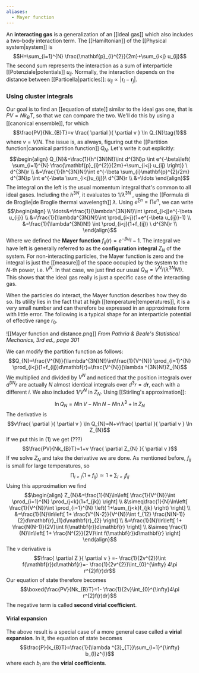 ```yaml
---
aliases:
  - Mayer function
---
```

An **interacting gas** is a generalization of an [[ideal gas]] which also includes a two-body interaction term. The [[Hamiltonian]] of the [[Physical system|system]] is
$$H=\sum_{i=1}^{N} \frac{\mathbf{p}_{i}^{2}}{2m}+\sum_{i<j} u_{ij}$$
The second sum represents the interaction as a sum of interparticle [[Potenziale|potentials]] $u_{ij}$. Normally, the interaction depends on the distance between [[Particella|particles]]: $u_{ij}\propto |\mathbf{r}_{i}-\mathbf{r}_{j}|$.
### Using cluster integrals
Our goal is to find an [[equation of state]] similar to the ideal gas one, that is $PV=Nk_{B}T$, so that we can compare the two. We'll do this by using a [[canonical ensemble]], for which
$$\frac{PV}{Nk_{B}T}=v \frac{ \partial  }{ \partial v } \ln Q_{N}\tag{1}$$
where $v=V/N$. The issue is, as always, figuring out the [[Partition function|canonical partition function]] $Q_{N}$. Let's write it out explicitly:
$$\begin{align}
Q_{N}&=\frac{1}{h^{3N}N!}\int d^{3N}p \int e^{-\beta\left( \sum_{i=1}^{N} \frac{\mathbf{p}_{i}^{2}}{2m}+\sum_{i<j} u_{ij} \right)} \ d^{3N}r \\
&=\frac{1}{h^{3N}N!}\int e^{-\beta \sum_{i}\mathbf{p}^{2}/2m} d^{3N}p \int  e^{-\beta \sum_{i<j}u_{ij}}\ d^{3N}r \\
&=\ldots
\end{align}$$
The integral on the left is the usual momentum integral that's common to all ideal gases. Including the $h^{3N}$, it evaluates to $1/\lambda ^{3N}$ , using the [[Formula di de Broglie|de Broglie thermal wavelength]] $\lambda$. Using $e^{\sum n}=\prod e^{n}$, we can write
$$\begin{align} \\
\ldots&=\frac{1}{\lambda^{3N}N!}\int \prod_{i<j}e^{-\beta u_{ij}} \\
&=\frac{1}{\lambda^{3N}N!}\int \prod_{i<j}(1+e^{-\beta u_{ij}}-1) \\
&=\frac{1}{\lambda^{3N}N!} \int \prod_{i<j}(1+f_{ij}) \ d^{3N}r \\
\end{align}$$
Where we defined the **Mayer function** $f_{ij}(r)=e^{-\beta u_{ij}}-1$. The integral we have left is generally referred to as the **configuration integral** $Z_{N}$ of the system. For non-interacting particles, the Mayer function is zero and the integral is just the [[measure]] of the space occupied by the system to the $N$-th power, i.e. $V^{N}$. In that case, we just find our usual $Q_{N}=V^{N}/(\lambda ^{3N}N!)$. This shows that the ideal gas really is just a specific case of the interacting gas.

When the particles do interact, the Mayer function describes how they do so. Its utility lies in the fact that at high [[temperature|temperatures]], it is a very small number and can therefore be expressed in an approximate form with little error. The following is a typical shape for an interparticle potential of effective range $r_{0}$.

![[Mayer function and distance.png]]
*From Pathria & Beale's Statistical Mechanics, 3rd ed., page 301*

We can modify the partition function as follows:
$$Q_{N}=\frac{V^{N}}{\lambda^{3N}N!}\int\frac{1}{V^{N}} \prod_{i=1}^{N} \prod_{i<j}(1+f_{ij})d\mathbf{r}=\frac{V^{N}}{\lambda ^{3N}N!}Z_{N}$$
We multiplied and divided by $V^{N}$ and noticed that the position integrals over $d^{3N}r$ are actually $N$ almost identical integrals over $d^{3}r=d\mathbf{r}$, each with a different $i$. We also included $1/V^{N}$ in $Z_{N}$. Using [[Stirling's approximation]]:
$$\ln Q_{N}=N\ln V-N\ln N-N\ln \lambda ^{3}+\ln Z_{N}$$
The derivative is
$$v\frac{ \partial  }{ \partial v } \ln Q_{N}=N+v\frac{ \partial  }{ \partial v } \ln Z_{N}$$
If we put this in $(1)$ we get (???)
$$\frac{PV}{Nk_{B}T}=1+v \frac{ \partial Z_{N} }{ \partial v }$$
If we solve $Z_{N}$ and take the derivative we are done. As mentioned before, $f_{ij}$ is small for large temperatures, so
$$\prod_{i<j}(1+f_{ij})\simeq 1+\sum_{i<j}f_{ij}$$
Using this approximation we find
$$\begin{align}
Z_{N}&=\frac{1}{N}\ln\left[ \frac{1}{V^{N}}\int \prod_{i=1}^{N} \prod_{j<k}(1+f_{jk}) \right] \\
&\simeq\frac{1}{N}\ln\left[ \frac{1}{V^{N}}\int \prod_{i=1}^{N} \left( 1+\sum_{j<k}f_{jk} \right) \right] \\
&=\frac{1}{N}\ln\left[ 1+ \frac{V^{N-2}}{V^{N}}\int f_{12} \frac{N(N-1)}{2}d\mathbf{r}_{1}d\mathbf{r}_{2} \right] \\
&=\frac{1}{N}\ln\left[ 1+ \frac{N(N-1)}{2V}\int f(\mathbf{r})d\mathbf{r} \right] \\
&\simeq \frac{1}{N}\ln\left[ 1+ \frac{N^{2}}{2V}\int f(\mathbf{r})d\mathbf{r} \right]
\end{align}$$
The $v$ derivative is
$$\frac{ \partial Z }{ \partial v } =- \frac{1}{2v^{2}}\int f(\mathbf{r})d\mathbf{r}=- \frac{1}{2v^{2}}\int_{0}^{\infty} 4\pi r^{2}f(r)dr$$
Our equation of state therefore becomes
$$\boxed{\frac{PV}{Nk_{B}T}=1- \frac{1}{2v}\int_{0}^{\infty}4\pi r^{2}f(r)dr}$$
The negative term is called **second virial coefficient**.
#### Virial expansion
The above result is a special case of a more general case called a **virial expansion**. In it, the equation of state becomes
$$\frac{P}{k_{B}T}=\frac{1}{\lambda ^{3}_{T}}\sum_{l=1}^{\infty} b_{l}z^{l}$$
where each $b_{l}$ are the **virial coefficients**.